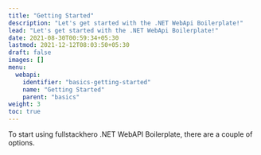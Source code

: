 ```yaml
---
title: "Getting Started"
description: "Let's get started with the .NET WebApi Boilerplate!"
lead: "Let's get started with the .NET WebApi Boilerplate!"
date: 2021-08-30T00:59:34+05:30
lastmod: 2021-12-12T08:03:50+05:30
draft: false
images: []
menu:
  webapi:
    identifier: "basics-getting-started"
    name: "Getting Started"
    parent: "basics"
weight: 3
toc: true
---
```

To start using fullstackhero .NET WebAPI Boilerplate, there are a couple of options.
